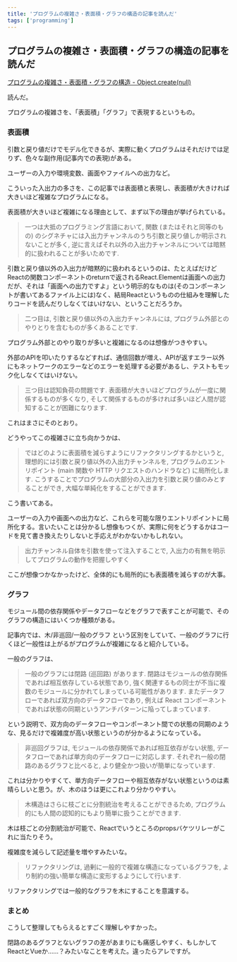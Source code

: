 ```yaml
---
title: 'プログラムの複雑さ・表面積・グラフの構造の記事を読んだ'
tags: ['programming']
---
```


## プログラムの複雑さ・表面積・グラフの構造の記事を読んだ

[プログラムの複雑さ・表面積・グラフの構造 \- Object\.create\(null\)](https://susisu.hatenablog.com/entry/2022/05/06/023328)

読んだ。

プログラムの複雑さを、「表面積」「グラフ」で表現するというもの。

### 表面積

引数と戻り値だけでモデル化できるが、実際に動くプログラムはそれだけでは足りず、色々な副作用(記事内での表現)がある。

ユーザーの入力や環境変数、画面やファイルへの出力など。

こういった入出力の多さを、この記事では表面積と表現し、表面積が大きければ大きいほど複雑なプログラムになる。

表面積が大きいほど複雑になる理由として、まず以下の理由が挙げられている。

> 一つは大抵のプログラミング言語において, 関数 (またはそれと同等のもの) のシグネチャには入出力チャンネルのうち引数と戻り値しか明示されないことが多く, 逆に言えばそれ以外の入出力チャンネルについては暗黙的に扱われることが多いためです. 

引数と戻り値以外の入出力が暗黙的に扱われるというのは、たとえばだけどReactの関数コンポーネントのreturnで返されるReact.Elementは画面への出力だが、それは「画面への出力ですよ」という明示的なものは(そのコンポーネントが書いてあるファイル上には)なく、結局Reactというものの仕組みを理解したりコードを読んだりしなくてはいけない、ということだろうか。

> 二つ目は, 引数と戻り値以外の入出力チャンネルには, プログラム外部とのやりとりを含むものが多くあることです.

プログラム外部とのやり取りが多いと複雑になるのは想像がつきやすい。

外部のAPIを叩いたりするなどすれば、通信回数が増え、APIが返すエラー以外にもネットワークのエラーなどのエラーを処理する必要があるし、テストもモック化しなくてはいけない。

> 三つ目は認知負荷の問題です. 表面積が大きいほどプログラムが一度に関係するものが多くなり, そして関係するものが多ければ多いほど人間が認知することが困難になります.

これはまさにそのとおり。

どうやってこの複雑さに立ち向かうかは、

> ではどのように表面積を減らすようにリファクタリングするかというと, 理想的には引数と戻り値以外の入出力チャンネルを, プログラムのエントリポイント (main 関数や HTTP リクエストのハンドラなど) に局所化します. こうすることでプログラムの大部分の入出力を引数と戻り値のみとすることができ, 大幅な単純化をすることができます.

こう書いてある。

ユーザーの入力や画面への出力など、これらを可能な限りエントリポイントに局所化する。言いたいことは分かるし想像もつくが、実際に何をどうするかはコードを見て書き換えたりしないと手応えがわかないかもしれない。

> 出力チャンネル自体を引数を使って注入することで, 入出力の有無を明示してプログラムの動作を把握しやすく

ここが想像つかなかったけど、全体的にも局所的にも表面積を減らすのが大事。

### グラフ

モジュール間の依存関係やデータフローなどをグラフで表すことが可能で、そのグラフの構造にはいくつか種類がある。

記事内では、木/非巡回/一般のグラフ という区別をしていて、一般のグラフに行くほど一般性は上がるがプログラムが複雑になると紹介している。

一般のグラフは、

> 一般のグラフには閉路 (巡回路) があります. 閉路はモジュールの依存関係であれば相互依存している状態であり, 強く関連するもの同士が不当に複数のモジュールに分かれてしまっている可能性があります. またデータフローであれば双方向のデータフローであり, 例えば React コンポーネントであれば状態の同期というアンチパターンに陥ってしまっています.

という説明で、双方向のデータフローやコンポーネント間での状態の同期のような、見るだけで複雑度が高い状態というのが分かるようになっている。

> 非巡回グラフは, モジュールの依存関係であれば相互依存がない状態, データフローであれば単方向のデータフローに対応します. それぞれ一般の閉路のあるグラフと比べると, より健全かつ扱いが簡単になっています.

これは分かりやすくて、単方向データフローや相互依存がない状態というのは素晴らしいと思う。が、木のほうは更にこれより分かりやすい。

> 木構造はさらに枝ごとに分割統治を考えることができるため, プログラム的にも人間の認知的にもより簡単に扱うことができます.

木は枝ごとの分割統治が可能で、Reactでいうところのpropsバケツリレーがこれに当たりそう。

複雑度を減らして記述量を増やすみたいな。

> リファクタリングは, 過剰に一般的で複雑な構造になっているグラフを, より制約の強い簡単な構造に変形するようにして行います.

リファクタリングでは一般的なグラフを木にすることを意識する。

### まとめ

こうして整理してもらえるとすごく理解しやすかった。

閉路のあるグラフとないグラフの差があまりにも痛感しやすく、もしかしてReactとVueか……？みたいなことを考えた。違ったらアレですが。
